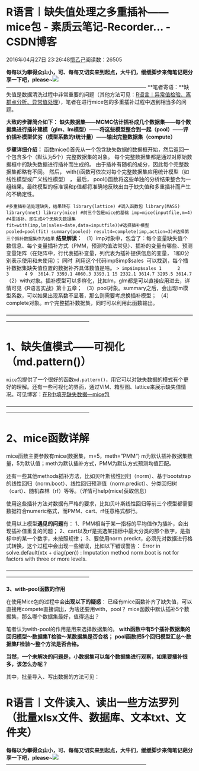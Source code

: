 
# R语言︱缺失值处理之多重插补——mice包 - 素质云笔记-Recorder... - CSDN博客

2016年04月27日 23:26:48[悟乙己](https://me.csdn.net/sinat_26917383)阅读数：26505




**每每以为攀得众山小，可、每每又切实来到起点，大牛们，缓缓脚步来俺笔记葩分享一下吧，please~**![](https://img-blog.csdn.net/20161213101203247)
———————————————————————————
**笔者寄语：**缺失值是数据清洗过程中非常重要的问题（其他方法可见：[R语言︱异常值检验、离群点分析、异常值处理](http://blog.csdn.net/sinat_26917383/article/details/51210793)），笔者在进行mice包的多重插补过程中遇到相当多的问题。

**大致的步骤简介如下：**
**缺失数据集——MCMC估计插补成几个数据集——每个数据集进行插补建模（glm、lm模型）——将这些模型整合到一起（pool）——评价插补模型优劣（模型系数的t统计量）——输出完整数据集（compute）**

**步骤详细介绍：**
函数mice()首先从一个包含缺失数据的数据框开始，然后返回一个包含多个（默认为5个）完整数据集的对象。
每个完整数据集都是通过对原始数据框中的缺失数据进行插补而生成的。 由于插补有随机的成分，因此每个完整数据集都略有不同。
然后， with()函数可依次对每个完整数据集应用统计模型（如线性模型或广义线性模型） ，
最后， pool()函数将这些单独的分析结果整合为一组结果。最终模型的标准误和p值都将准确地反映出由于缺失值和多重插补而产生的不确定性。

`#多重插补法处理缺失，结果转存
library(lattice) #调入函数包
library(MASS)
library(nnet)
library(mice) #前三个包是mice的基础
imp=mice(inputfile,m=4) #4重插补，即生成4个无缺失数据集
fit=with(imp,lm(sales~date,data=inputfile))#选择插补模型
pooled=pool(fit)
summary(pooled)
result4=complete(imp,action=3)#选择第三个插补数据集作为结果`
**结果解读：**
（1）imp对象中，包含了：每个变量缺失值个数信息、每个变量插补方式（PMM，预测均值法常见）、插补的变量有哪些、预测变量矩阵（在矩阵中，行代表插补变量，列代表为插补提供信息的变量， 1和0分别表示使用和未使用）；
同时  利用这个代码imp\$imp\$sales  可以找到，每个插补数据集缺失值位置的数据补齐具体数值是啥。
`> imp$imp$sales
        1      2      3      4
9  3614.7 3393.1 4060.3 3393.1
15 2332.1 3614.7 3295.5 3614.7`
（2）with对象。插补模型可以多样化，比如lm，glm都是可以直接应用进去，详情可见《R语言实战》第十五章；
（3）pool对象。summary之后，会出现lm模型系数，可以如果出现系数不显著，那么则需要考虑换插补模型；
（4）complete对象。m个完整插补数据集，同时可以利用此函数输出。

————————————————————————————————————————————————————

# 1、缺失值模式——可视化（md.pattern()）

`mice`包提供了一个很好的函数`md.pattern()`，用它可以对缺失数据的模式有个更好的理解。还有一些可视化的界面，通过VIM、箱型图、lattice来展示缺失值情况。可见博客：[在R中填充缺失数据—mice包](http://www.xueqing.tv/cms/article/98)

————————————————————————————————————————————————————


# 2、mice函数详解

mice函数主要参数有mice(数据集，m=5，meth=”PMM“)
m为默认插补数据集数量，5为默认值；meth为默认插补方式，PMM为默认方式预测均值匹配。

还有一些其他methods插补方法，比如贝叶斯线性回归（norm）、基于bootstrap的线性回归（norm.boot）、线性回归预测值（norm.predict）、分类回归树（cart）、随机森林（rf）等等。（详情可help(mice)获取信息）

使用这些插补方法对数据有严格的要求，比如贝叶斯线性回归等前三个模型都需要数据符合numeric格式，而PMM、cart、rf任意格式都行。

使用以上模型**遇见的问题**有：
1、PMM相当于某一指标的平均值作为插补，会出现插补值重复的问题；
2、cart以及rf是挑选某指标中最大分类的那个数字，是指标中的某一个数字，未按照规律；
3、要使用norm.predict，必须先对数据进行格式转换，这个过程中会出现一些错误，比如以下错误警告：
Error in solve.default(xtx + diag(pen)) :
Imputation method norm.boot is not for factors with three or more levels.

————————————————————————————————————————————————————

**3、with-pool函数的作用**

在使用Mice包的过程中会**出现以下的疑惑**：
已经有mice函数补齐了缺失值，可以直接用compete直接调出，为啥还要用with，pool？
mice函数中默认插补5个数据集，那么哪个数据集最好，值得选出？

笔者认为with-pool的作用是用来选择数据集的。
**with函数中有5个插补数据集的回归模型～数据集T检验～某数据集是否合格；**
**pool函数把5个回归模型汇总～数据集F检验～整个方法是否合格。**




**当然，一个未解决的问题是，小数据集可以每个数据集进行观察，如果要插补很多，该怎么办呢？**

其中，批量导入、写出数据的方法可见：
# R语言︱文件读入、读出一些方法罗列（批量xlsx文件、数据库、文本txt、文件夹）



**每每以为攀得众山小，可、每每又切实来到起点，大牛们，缓缓脚步来俺笔记葩分享一下吧，please~**![](https://img-blog.csdn.net/20161213101203247)
———————————————————————————


